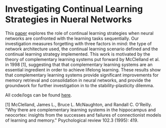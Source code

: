 # Investigating Continual Learning Strategies in Nueral Networks

This [paper](https://github.com/christam96/Investigating-Continual-Learning-Strategies-in-Nueral-Networks/blob/main/report/report.pdf)
explores the role of continual learning strategies when neural networks 
are confronted with the learning tasks sequentially. Our investigation measures
forgetting with three factors in mind: the type of network architecture used, the
continual learning scenario defined and the continual learning strategy implemented.
This work is motivated by the theory of complementary learning systems put forward by 
McClelland et al. in 1998 [1], suggesting that that complementary learning systems are
an essential ingredient in order to achieve lifelong learning. These results show that 
complementary learning systems provide significant improvements for memory retrieval and 
consolidation in neural networks, and provide the groundwork for further investigation 
in to the stability-plasticity dilemma.

All code/logs can be found [here](https://drive.google.com/drive/folders/1GUoJ2BG8VnUXtFnOGcTteR5pCOpYAsz-?usp=sharing).

[1] McClelland, James L., Bruce L. McNaughton, and Randall C. O'Reilly. "Why
 there are complementary learning systems in the hippocampus and 
neocortex: insights from the successes and failures of connectionist 
models of learning and memory." Psychological review 102.3 (1995): 419.
